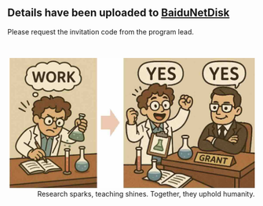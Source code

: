 
## Details have been uploaded to [BaiduNetDisk](https://pan.baidu.com/s/1SOwlCjexu2C0bcTjeoVQRQ)

Please request the invitation code from the program lead.

<br>

<p align="right">
  <img src="/img/win_small.jpeg" width="500">
  <br>
  Research sparks, teaching shines.  Together, they uphold humanity.
</p>

<br>
<br>

